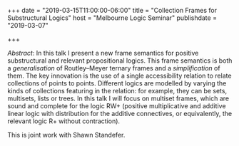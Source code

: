 +++
date = "2019-03-15T11:00:00-06:00"
title = "Collection Frames for Substructural Logics"
host = "Melbourne Logic Seminar"
publishdate = "2019-03-07"

+++

*Abstract*:  In this talk I present a new frame semantics for positive substructural and relevant propositional logics. This frame semantics is both a *generalisation* of Routley–Meyer ternary frames and a *simplification* of them. The key innovation is the use of a single accessibility relation to relate collections of points to points. Different logics are modelled by varying the kinds of collections featuring in the relation: for example, they can be sets, multisets, lists or trees.  In this talk I will focus on multiset frames, which are sound and complete for the logic RW+ (positive multiplicative and additive linear logic with distribution for the additive connectives, or equivalently, the relevant logic R+ without contraction). 

This is joint work with Shawn Standefer.

